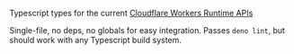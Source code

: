 Typescript types for the current [Cloudflare Workers Runtime APIs](https://developers.cloudflare.com/workers/runtime-apis)

Single-file, no deps, no globals for easy integration.  Passes `deno lint`, but should work with any Typescript build system.